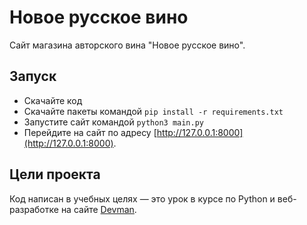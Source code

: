 # Новое русское вино

Сайт магазина авторского вина "Новое русское вино".

## Запуск

- Скачайте код
- Скачайте пакеты командой ```pip install -r requirements.txt```
- Запустите сайт командой ```python3 main.py```
- Перейдите на сайт по адресу [http://127.0.0.1:8000](http://127.0.0.1:8000).

## Цели проекта

Код написан в учебных целях — это урок в курсе по Python и веб-разработке на сайте [Devman](https://dvmn.org).
